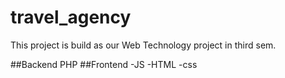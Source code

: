 # travel_agency
This project is build as our Web Technology project in third sem. 

##Backend 
PHP
##Frontend 
-JS
-HTML
-css
